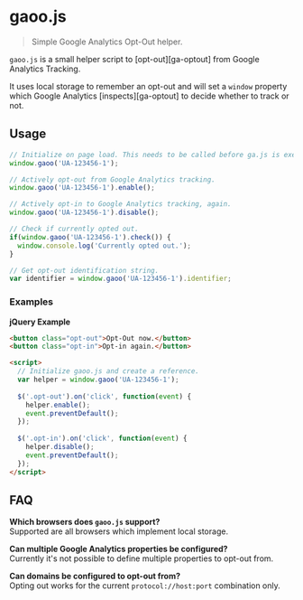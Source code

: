 # gaoo.js

> Simple Google Analytics Opt-Out helper.

`gaoo.js` is a small helper script to [opt-out][ga-optout] from Google Analytics Tracking.

It uses local storage to remember an opt-out and will set a `window`
property which Google Analytics [inspects][ga-optout] to decide whether to track or not.

## Usage

```js
// Initialize on page load. This needs to be called before ga.js is executed.
window.gaoo('UA-123456-1');

// Actively opt-out from Google Analytics tracking.
window.gaoo('UA-123456-1').enable();

// Actively opt-in to Google Analytics tracking, again.
window.gaoo('UA-123456-1').disable();

// Check if currently opted out.
if(window.gaoo('UA-123456-1').check()) {
  window.console.log('Currently opted out.');
}

// Get opt-out identification string.
var identifier = window.gaoo('UA-123456-1').identifier;
```

### Examples

**jQuery Example**
```html
<button class="opt-out">Opt-Out now.</button>
<button class="opt-in">Opt-in again.</button>

<script>
  // Initialize gaoo.js and create a reference.
  var helper = window.gaoo('UA-123456-1');
  
  $('.opt-out').on('click', function(event) {
    helper.enable();
    event.preventDefault();
  });
  
  $('.opt-in').on('click', function(event) {
    helper.disable();
    event.preventDefault();
  });
</script>
```

## FAQ

**Which browsers does `gaoo.js` support?**  
Supported are all browsers which implement local storage.

**Can multiple Google Analytics properties be configured?**  
Currently it's not possible to define multiple properties to opt-out from.

**Can domains be configured to opt-out from?**  
Opting out works for the current `protocol://host:port` combination only.
